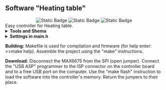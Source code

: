 <h2>Software "Heating table"</h2>

<div id="badges" align="center">
    <img alt="Static Badge" src="https://img.shields.io/badge/Version%20-1.0%20-violet">
    <img alt="Static Badge" src="https://img.shields.io/badge/CPU%20-ATMega328p%20-blue">
    <img alt="Static Badge" src="https://img.shields.io/badge/License%20-MIT%20-red">
</div>
Easy controller for Heating table.
		

<details><summary><b>Tools and Shema</b></summary>
<div>Programmer: USBASP or AVRISP</div>
<div>Toolchain: WinAVR-20100110</div>
<div>Compiler: AVR-GCC</div>
<div>Download: AVRDuDe 7.0</div>

 <div>Control: Key (PB0)</div>
 <div>TIARC: MOC3021 -> BCA16-600 (OC1A: PB1)</div>
 <div>Sensor: max6675 (MOSI: PB3, MISO: PB4, SCK: PB5, SS: PB2)</div>
 <div>UART: not use (Rx: PD0, Tx: PD1)</div>
 <div>Zero crossing: PC814 <- 2W10 (INT0: PD2)</div>
 <div>Control: Encoder (DW: PD3, CLK: PD4)</div>
 <div>Display: 7H x3 BC12-GWA (Katode(GND): PD5-PD7, Anode(VCC): 74H595N Q0-Q7)</div>
 <div>Register: 74H595N (Q0-Q7: Anode Display, SH_CP/CLK: PC3, ST_CP/SET: PC2, DS/DATA: PC1)</div>
</details>

<details><summary><b>Settings in main.h</b></summary>
<div>//PID settings</div>
<div>Kp  5</div>
<div>USER_PID_PERIOD 1000 ms</div>
<div>MAX_OUTPUT_PID 535 - system parameter</div>
<div>MAX_TIM1 545 - system parameter</div>

<div>Display settings
<div>USER_DISPLAY_FREQUENCY 300 max 300HZ</div>
<div>USER_DELAY_AUTOOUT 3000 ms</div>

<div>Encoder settings</div>
<div>USER_ENCODER_PERIOD 100 ms</div>

<div>Measurement settings </div>
<div>START_TEMP 250</div>
<div>MAX_TEMP 400</div>
</details>

<b>Building:</b>
Makefile is used for compilation and firmware (for help enter: >>make help).
Assemble the project using the "make" instructions.

<b>Download:</b>
Disconnect the MAX6675 from the SPI (open jumper). Connect the "USB ASP" programmer to the ISP connector on the controller board and to a free USB port on the computer.
Use the "make flash" instruction to load the software into the controller's memory. 
Return the jumpers to their place.